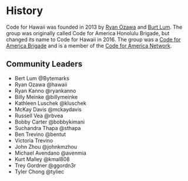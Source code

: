 # History

Code for Hawaii was founded in 2013 by [Ryan Ozawa](https://twitter.com/hawaii) and [Burt Lum](https://twitter.com/burtlo). The group was originally called Code for America Honolulu Brigade, but changed its name to Code for Hawaii in 2016. The group was a [Code for America Brigade](https://brigade.codeforamerica.org/brigade/code-for-hawaii) and is a member of the [Code for America Network](https://www.codeforamerica.org/network/).

## Community Leaders

- Bert Lum @Bytemarks
- Ryan Ozawa @hawaii
- Ryan Kanno @ryankanno
- Billy Meinke @billymeinke
- Kathleen Luschek @kluschek
- McKay Davis @mckaydavis
- Russell Vea @rbvea
- Bobby Carter @bobbykimani
- Suchandra Thapa @sthapa
- Ben Trevino @bentut
- Victoria Trevino
- John Zhou @johnkmzhou
- Michael Avendano @avenmia
- Kurt Malley @kmal808
- Trey Gordner @ggordn3r
- Tyler Chong @tyliec
